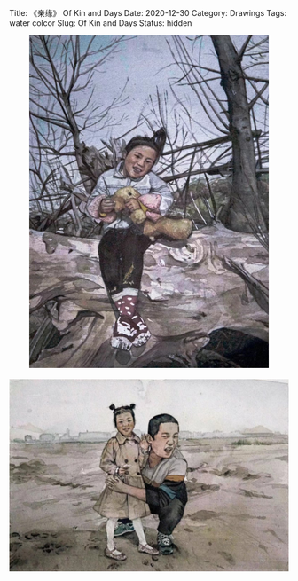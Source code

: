 Title: 《亲缘》 Of Kin and Days
Date: 2020-12-30
Category: Drawings
Tags: water colcor
Slug: Of Kin and Days
Status: hidden

<div style="display:  flex; flex-wrap: wrap; gap: 20px; justify-content: center;">
  <img src="../images/Of-Kin-and-Days.jpg" alt="A Peaceful Bed 1" style="max-width: 100%; max-height: 600px; height: auto; object-fit: contain;">
  <img src="../images/Of-Kin-and-Days2.jpg" alt="A Peaceful Bed 1" style="max-width: 100%; max-height: 600px; height: auto; object-fit: contain;">
</div>

